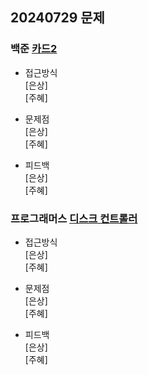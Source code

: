 ## 20240729 문제

### 백준 [카드2](https://www.acmicpc.net/problem/2164)

- 접근방식<br/>
  [은상]
  <br/>
  [주혜]

- 문제점<br/>
  [은상]
  <br/>
  [주혜]

- 피드백<br/>
  [은상]
  <br/>
  [주혜]

### 프로그래머스 [디스크 컨트롤러](https://school.programmers.co.kr/learn/courses/30/lessons/42627)

- 접근방식<br/>
  [은상]
  <br/>
  [주혜]
  
- 문제점<br/>
  [은상]
  <br/>
  [주혜]
  
- 피드백<br/>
  [은상]
  <br/>
  [주혜]
